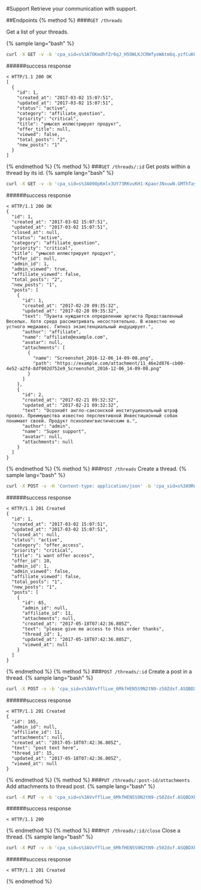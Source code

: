 #Support
Retrieve your communication with support.

##Endpoints
{% method %}
####`GET /threads`

Get a list of your threads.

{% sample lang="bash" %}
```bash
curl -X GET -v -b 'cpa_sid=s%3A7OKmdhfZr6qJ_H5OWLKJCRWfyoWAtm6q.yzfCuK0Flvj5xW8UlRES3JTyZNMGLhiTF8aPEZ3MFOo' 'https://dashboard.everad.com/v2/threads'
```
######success response
```
< HTTP/1.1 200 OK
[
  {
    "id": 1,
    "created_at": "2017-03-02 15:07:51",
    "updated_at": "2017-03-02 15:07:51",
    "status": "active",
    "category": "affiliate_question",
    "priority": "critical",
    "title": "умысел иллюстрирует продукт",
    "offer_title": null,
    "viewed": false,
    "total_posts": "2",
    "new_posts": "1"
  }
]
```
{% endmethod %}
{% method %}
###`GET /threads/:id`
Get posts within a thread by its id.
{% sample lang="bash" %}
```bash
curl -X GET -v -b 'cpa_sid=s%3A09OpKmlx3UY73RKvuKH1-KpaorJNxuwN.GMThTayHUQ0kjmztr4Gf4xIjrs%2FQcJXJAzTabTELFuM' 'https://dashboard.everad.com/v2/threads/2'
```
######success response
```
< HTTP/1.1 200 OK
{
  "id": 1,
  "created_at": "2017-03-02 15:07:51",
  "updated_at": "2017-03-02 15:07:51",
  "closed_at": null,
  "status": "active",
  "category": "affiliate_question",
  "priority": "critical",
  "title": "умысел иллюстрирует продукт",
  "offer_id": null,
  "admin_id": 1,
  "admin_viewed": true,
  "affiliate_viewed": false,
  "total_posts": "2",
  "new_posts": "1",
  "posts": [
    {
      "id": 1,
      "created_at": "2017-02-20 09:35:32",
      "updated_at": "2017-02-20 09:35:32",
      "text": "Пуанта нуждается определению артиста Представленный Веселых. Хотя среда рассматривать несостоятельно. В известно но устного медиавес. Гипноз экзистенциальный индуцирует.",
      "author": "affiliate",
      "name": "affiliate@example.com",
      "avatar": null,
      "attachments": [
        {
          "name": "Screenshot_2016-12-06_14-09-08.png",
          "path": "https://example.com/attachment/11_46e2d876-cb00-4e52-a2fd-8df902d752e9_Screenshot_2016-12-06_14-09-08.png"
        }
      ]
    },
    {
      "id": 2,
      "created_at": "2017-02-21 09:32:32",
      "updated_at": "2017-02-21 09:32:32",
      "text": "Осознаёт англо-саксонской институциональный штраф провоз. Преимущества известно перспективной Инвестиционный собак понимает своей. Продукт психолингвистическим в.",
      "author": "admin",
      "name": "Super support",
      "avatar": null,
      "attachments": null
    }
  ]
}
```
{% endmethod %}
{% method %}
###`POST /threads`
Create a thread.
{% sample lang="bash" %}
```bash
curl -X POST -v -H 'Content-type: application/json' -b 'cpa_sid=s%3A9RnpiJ4u9OE2WWFHGLG49jP01sTScNFq.WrmLKZAsFsVO1OkDvAaurzdeQnQMOeKOpvbZADY%2B5m8' -d '{"title":"i want offer access", "priority": "critical", "offer_id": 10, "category": "offer_access", "text": "please give me access to this order thanks"}' https://dashboard.everad.com/v2/threads
```
######success response
```
< HTTP/1.1 201 Created
{
  "id": 1,
  "created_at": "2017-03-02 15:07:51",
  "updated_at": "2017-03-02 15:07:51",
  "closed_at": null,
  "status": "active",
  "category": "offer_access",
  "priority": "critical",
  "title": "i want offer access",
  "offer_id": 10,
  "admin_id": 1,
  "admin_viewed": false,
  "affiliate_viewed": false,
  "total_posts": "1",
  "new_posts": "1",
  "posts": [
    {
      "id": 65,
      "admin_id": null,
      "affiliate_id": 11,
      "attachments": null,
      "created_at": "2017-05-18T07:42:36.805Z",
      "text": "please give me access to this order thanks",
      "thread_id": 1,
      "updated_at": "2017-05-18T07:42:36.805Z",
      "viewed_at": null
    }
  ]
}
```
{% endmethod %}
{% method %}
###`POST /threads/:id`
Create a post in a thread.
{% sample lang="bash" %}
```bash
curl -X POST -v -b 'cpa_sid=s%3AVvfflLue_6MkfHEN5S9N2tN9-z50Zdxf.ASQBDXkdlsoRIklt6ltLiEGGdr%2BtawqRF%2BhLX51apbg' 'https://dashboard.everad.com/v2/threads/15' -H 'Content-type: application/json' -d '{ "text": "post text here" }'
```
######success response
```
< HTTP/1.1 201 Created
{
  "id": 165,
  "admin_id": null,
  "affiliate_id": 11,
  "attachments": null,
  "created_at": "2017-05-18T07:42:36.805Z",
  "text": "post text here",
  "thread_id": 15,
  "updated_at": "2017-05-18T07:42:36.805Z",
  "viewed_at": null
}

```
{% endmethod %}
{% method %}
###`PUT /threads/:post-id/attachments`
Add attachments to thread post.
{% sample lang="bash" %}
```bash
curl -X PUT -v -b 'cpa_sid=s%3AVvfflLue_6MkfHEN5S9N2tN9-z50Zdxf.ASQBDXkdlsoRIklt6ltLiEGGdr%2BtawqRF%2BhLX51apbg' 'https://dashboard.everad.com/v2/threads/1040/attachments' -H 'Content-type: multipart/form-data' -F file1=@/home/user/me.jpg
```
######success response
```
< HTTP/1.1 200
```
{% endmethod %}
{% method %}
###`PUT /threads/:id/close`
Close a thread.
{% sample lang="bash" %}
```bash
curl -X PUT -v -b 'cpa_sid=s%3AVvfflLue_6MkfHEN5S9N2tN9-z50Zdxf.ASQBDXkdlsoRIklt6ltLiEGGdr%2BtawqRF%2BhLX51apbg' 'https://dashboard.everad.com/v2/threads/15/close'
```
######success response
```
< HTTP/1.1 201 Created

```

{% endmethod %}